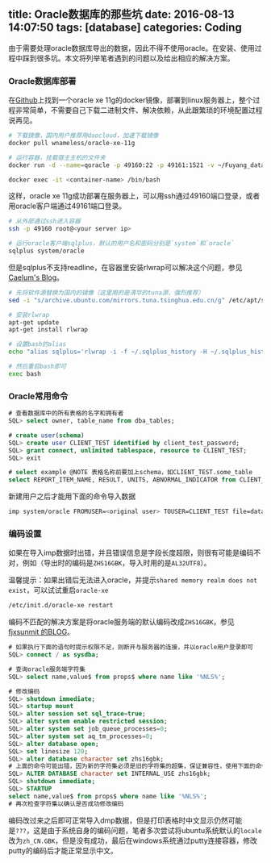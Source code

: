 title: Oracle数据库的那些坑
date: 2016-08-13 14:07:50
tags: [database]
categories: Coding
---
由于需要处理oracle数据库导出的数据，因此不得不使用oracle。在安装、使用过程中踩到很多坑。本文将列举笔者遇到的问题以及给出相应的解决方案。

### Oracle数据库部署
在[Github](https://github.com/wnameless/docker-oracle-xe-11g)上找到一个oracle xe 11g的docker镜像，部署到linux服务器上，整个过程非常简单，不需要自己下载二进制文件、解决依赖，从此跟繁琐的环境配置过程说再见。
``` bash
# 下载镜像，国内用户推荐用daocloud，加速下载镜像
docker pull wnameless/oracle-xe-11g    

# 运行容器，挂载宿主主机的文件夹
docker run -d --name=qoracle -p 49160:22 -p 49161:1521 -v ~/Fuyang_data:/root/Fuyang_data  wnameless/oracle-xe-11g

docker exec -it <container-name> /bin/bash
```

这样，oracle xe 11g成功部署在服务器上，可以用ssh通过49160端口登录，或者用oracle客户端通过49161端口登录。
``` bash
# 从外部通过ssh进入容器
ssh -p 49160 root@<your server ip>

# 运行oracle客户端sqlplus，默认的用户名和密码分别是`system`和`oracle`
sqlplus system/oracle
```
<!--more-->
但是sqlplus不支持readline，在容器里安装rlwrap可以解决这个问题，参见[Caelum's Blog](http://blog.cachemiss.com/articles/Using%20readline%20with%20Oracle%20SQL*Plus.pod)。
``` bash
# 先将软件源替换为国内的镜像（这里用的是清华的tuna源，强烈推荐）
sed -i "s/archive.ubuntu.com/mirrors.tuna.tsinghua.edu.cn/g" /etc/apt/sources.list

# 安装rlwrap
apt-get update
apt-get install rlwrap

# 设置bash的alias
echo "alias sqlplus='rlwrap -i -f ~/.sqlplus_history -H ~/.sqlplus_history -s 30000 sqlplus'" >> ~/.bashrc

# 然后重启bash即可
exec bash
```

### Oracle常用命令
``` sql
# 查看数据库中的所有表格的名字和拥有者
SQL> select owner, table_name from dba_tables;

# create user(schema)
SQL> create user CLIENT_TEST identified by client_test_password;
SQL> grant connect, unlimited tablespace, resource to CLIENT_TEST;
SQL> exit

# select example @NOTE 表格名称前要加上schema，如CLIENT_TEST.some_table
select REPORT_ITEM_NAME, RESULT, UNITS, ABNORMAL_INDICATOR from CLIENT_TEST.some_table;
```
新建用户之后才能用下面的命令导入数据
``` bash
imp system/oracle FROMUSER=<original user> TOUSER=CLIENT_TEST file=database.dmp log=database.log
```

### 编码设置
如果在导入imp数据时出错，并且错误信息是字段长度超限，则很有可能是编码不对，例如（导出时的编码是`ZHS16GBK`，导入时用的是`AL32UTF8`）。

温馨提示：如果出错后无法进入oracle，并提示`shared memory realm does not exist`，可以试试重启`oracle-xe`
``` bash
/etc/init.d/oracle-xe restart
```

编码不匹配的解决方案是将oracle服务端的默认编码改成`ZHS16GBK`，参见[fjxsunmit 的BLOG](http://fjxsunmit.blog.51cto.com/326634/600767)。
``` sql
# 如果执行下面的语句时提示权限不足，则断开与服务器的连接，并以oracle用户登录即可
SQL> connect / as sysdba;

# 查询oracle服务端字符集
SQL> select name,value$ from props$ where name like '%NLS%';

# 修改编码
SQL> shutdown immediate;
SQL> startup mount
SQL> alter session set sql_trace=true;
SQL> alter system enable restricted session;
SQL> alter system set job_queue_processes=0;
SQL> alter system set aq_tm_processes=0;
SQL> alter database open;
SQL> set linesize 120;
SQL> alter database character set zhs16gbk;
# 上面的命令可能出错，因为新的字符集必须是旧的字符集的超集，保证兼容性，使用下面的命令可以跳过兼容性检查
SQL> ALTER DATABASE character set INTERNAL_USE zhs16gbk;
SQL> shutdown immediate;
SQL> STARTUP
select name,value$ from props$ where name like '%NLS%';
# 再次检查字符集以确认是否成功修改编码
```

编码改过来之后即可正常导入dmp数据，但是打印表格时中文显示仍然可能是`???`，这是由于系统自身的编码问题，笔者多次尝试将ubuntu系统默认的`locale`改为`zh_CN.GBK`，但是没有成功，最后在windows系统通过putty连接容器，修改putty的编码后才能正常显示中文。
